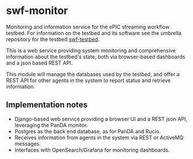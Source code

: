 # swf-monitor

Monitoring and information service for the ePIC streaming workflow testbed. For information
on the testbed and its software see the umbrella repository for the testbed [swf-testbed](https://github.com/bnlnpps/swf-testbed).

This is a web service providing system monitoring and comprehensive
information about the testbed's state, both via browser-based dashboards and a
json based REST API.

This module will manage the databases used by the testbed, and offer a REST API
for other agents in the system to report status and retrieve information.

## Implementation notes

- Django-based web service providing a browser UI and a REST json API,
  leveraging the PanDA monitor.
- Postgres as the back end database, as for PanDA and Rucio.
- Receives information from agents in the system via REST or ActiveMQ
  messages.
- Interfaces with OpenSearch/Grafana for monitoring dashboards.

